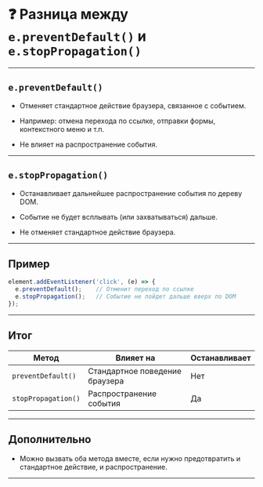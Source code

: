 # ❓ Разница между `e.preventDefault()` и `e.stopPropagation()`

---

## `e.preventDefault()`

- Отменяет стандартное действие браузера, связанное с событием.

- Например: отмена перехода по ссылке, отправки формы, контекстного меню и т.п.

- Не влияет на распространение события.

---

## `e.stopPropagation()`

- Останавливает дальнейшее распространение события по дереву DOM.

- Событие не будет всплывать (или захватываться) дальше.

- Не отменяет стандартное действие браузера.

---

## Пример

```js
element.addEventListener('click', (e) => {
  e.preventDefault();    // Отменит переход по ссылке
  e.stopPropagation();   // Событие не пойдет дальше вверх по DOM
});
```

---

## Итог

| Метод               | Влияет на                      | Останавливает |
| ------------------- | ------------------------------ | ------------- |
| `preventDefault()`  | Стандартное поведение браузера | Нет           |
| `stopPropagation()` | Распространение события        | Да            |

---

## Дополнительно

- Можно вызвать оба метода вместе, если нужно предотвратить и стандартное действие, и распространение.

---
